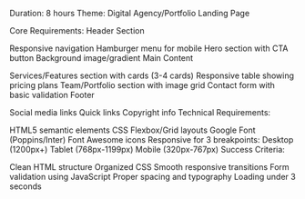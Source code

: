Duration: 8 hours
Theme: Digital Agency/Portfolio Landing Page

Core Requirements:
Header Section

Responsive navigation
Hamburger menu for mobile
Hero section with CTA button
Background image/gradient
Main Content

Services/Features section with cards (3-4 cards)
Responsive table showing pricing plans
Team/Portfolio section with image grid
Contact form with basic validation
Footer

Social media links
Quick links
Copyright info
Technical Requirements:

HTML5 semantic elements
CSS Flexbox/Grid layouts
Google Font (Poppins/Inter)
Font Awesome icons
Responsive for 3 breakpoints:
Desktop (1200px+)
Tablet (768px-1199px)
Mobile (320px-767px)
Success Criteria:

Clean HTML structure
Organized CSS
Smooth responsive transitions
Form validation using JavaScript
Proper spacing and typography
Loading under 3 seconds
